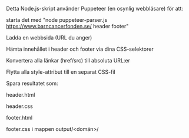Detta Node.js-skript använder Puppeteer (en osynlig webbläsare) för att:


starta det med  "node puppeteer-parser.js https://www.barncancerfonden.se/ header footer"



Ladda en webbsida (URL du anger)

Hämta innehållet i header och footer via dina CSS-selektorer

Konvertera alla länkar (href/src) till absoluta URL:er

Flytta alla style-attribut till en separat CSS-fil

Spara resultatet som:

header.html

header.css

footer.html

footer.css
i mappen output/<domän>/